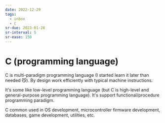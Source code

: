 ```yaml
---
date: 2022-12-29
tags:
  - inbox
  - C
sr-due: 2023-01-28
sr-interval: 5
sr-ease: 150
---
```

# C (programming language)

C is multi-paradigm programming language (I started learn it later than needed
😼). By design work efficiently with typical machine instructions.

It\'s some like low-level programming language (but C is high-level and
general-purpose programming language). It's support functional/procedure
programming paradigm.

C common used in OS development, microcontroller firmware development,
databases, game development, utilities, etc.

